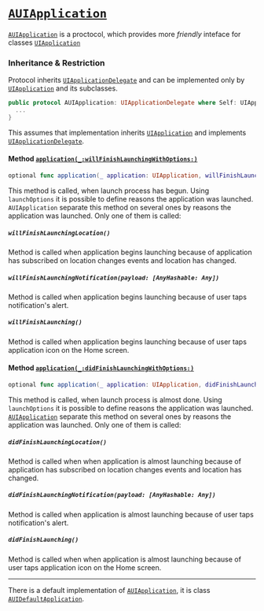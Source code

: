 # [`AUIApplication`](https://github.com/ihormyroniuk/AUIKit/blob/master/AUIKit/Application/AUIApplication.swift)

[`AUIApplication`](https://github.com/ihormyroniuk/AUIKit/blob/master/AUIKit/Application/AUIApplication.swift) is a proctocol, which provides more _friendly_ inteface for classes [`UIApplication`](https://developer.apple.com/documentation/uikit/uiapplication)

### Inheritance & Restriction

Protocol inherits [`UIApplicationDelegate`](https://developer.apple.com/documentation/uikit/uiapplicationdelegate) and can be implemented only by [`UIApplication`](https://developer.apple.com/documentation/uikit/uiapplication) and its subclasses. 

```swift
public protocol AUIApplication: UIApplicationDelegate where Self: UIApplication {
  ...
}
```

This assumes that implementation inherits [`UIApplication`](https://developer.apple.com/documentation/uikit/uiapplication) and implements [`UIApplicationDelegate`](https://developer.apple.com/documentation/uikit/uiapplicationdelegate).

#### Method [`application(_:willFinishLaunchingWithOptions:)`](https://developer.apple.com/documentation/uikit/uiapplicationdelegate/1623032-application)

```swift
optional func application(_ application: UIApplication, willFinishLaunchingWithOptions launchOptions: [UIApplication.LaunchOptionsKey: Any]? = nil) -> Bool
```

This method is called, when launch process has begun. Using `launchOptions` it is possible to define reasons the application was launched. `AUIApplication` separate this method on several ones by reasons the application was launched. Only one of them is called: 

##### `willFinishLaunchingLocation()`
Method is called when application begins launching because of application has subscribed on location changes events and location has changed.

##### `willFinishLaunchingNotification(payload: [AnyHashable: Any])`
Method is called when application begins launching because of user taps notification's alert.

##### `willFinishLaunching()`
Method is called when application begins launching because of user taps application icon on the Home screen.

#### Method [`application(_:didFinishLaunchingWithOptions:)`](https://developer.apple.com/documentation/uikit/uiapplicationdelegate/1622921-application)

```swift
optional func application(_ application: UIApplication, didFinishLaunchingWithOptions launchOptions: [UIApplication.LaunchOptionsKey: Any]? = nil) -> Bool
```

This method is called, when launch process is almost done. Using `launchOptions` it is possible to define reasons the application was launched. [`AUIApplication`](https://github.com/ihormyroniuk/AUIKit/blob/master/AUIKit/Application/AUIApplication.swift) separate this method on several ones by reasons the application was launched. Only one of them is called: 

##### `didFinishLaunchingLocation()`
Method is called when when application is almost launching because of application has subscribed on location changes events and location has changed.

##### `didFinishLaunchingNotification(payload: [AnyHashable: Any])`
Method is called when application is almost launching because of user taps notification's alert.

##### `didFinishLaunching()`
Method is called when when application is almost launching because of user taps application icon on the Home screen.

---

There is a default implementation of [`AUIApplication`](https://github.com/ihormyroniuk/AUIKit/blob/master/AUIKit/Application/AUIApplication.swift), it is class [`AUIDefaultApplication`](https://github.com/ihormyroniuk/AUIKit/blob/master/AUIKit/Application/AUIDefaultApplication.swift).
